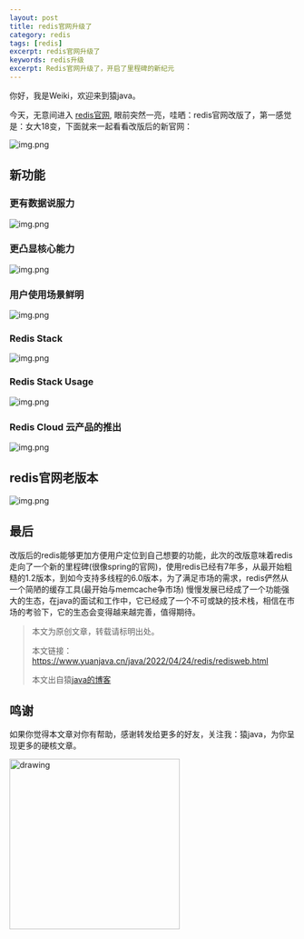 ```yaml
---
layout: post
title: redis官网升级了
category: redis
tags: [redis]
excerpt: redis官网升级了
keywords: redis升级
excerpt: Redis官网升级了，开启了里程碑的新纪元
---
```

你好，我是Weiki，欢迎来到猿java。

今天，无意间进入 [redis官网](https://redis.io/), 眼前突然一亮，哇晒：redis官网改版了，第一感觉是：女大18变，下面就来一起看看改版后的新官网：

![img.png](https://www.yuanjava.cn/assets/md/redis/newweb.png)

## 新功能

### 更有数据说服力

![img.png](https://www.yuanjava.cn/assets/md/redis/5years.png)

### 更凸显核心能力

![img.png](https://www.yuanjava.cn/assets/md/redis/core.png)

### 用户使用场景鲜明

![img.png](https://www.yuanjava.cn/assets/md/redis/usage.png)

### Redis Stack

![img.png](https://www.yuanjava.cn/assets/md/redis/stack.png)

### Redis Stack Usage

![img.png](https://www.yuanjava.cn/assets/md/redis/stackUsage.png)

### Redis Cloud 云产品的推出

![img.png](https://www.yuanjava.cn/assets/md/redis/cloud.png)

## **redis官网老版本**

![img.png](https://www.yuanjava.cn/assets/md/redis/web.png)

## **最后**

改版后的redis能够更加方便用户定位到自己想要的功能，此次的改版意味着redis走向了一个新的里程碑(很像spring的官网)，使用redis已经有7年多，从最开始粗糙的1.2版本，到如今支持多线程的6.0版本，为了满足市场的需求，redis俨然从一个简陋的缓存工具(最开始与memcache争市场)
慢慢发展已经成了一个功能强大的生态，在java的面试和工作中，它已经成了一个不可或缺的技术栈，相信在市场的考验下，它的生态会变得越来越完善，值得期待。


>
> 本文为原创文章，转载请标明出处。
>
> 本文链接：https://www.yuanjava.cn/java/2022/04/24/redis/redisweb.html
>
>本文出自猿[java的博客](https://www.yuanjava.cn)


## 鸣谢
如果你觉得本文章对你有帮助，感谢转发给更多的好友，关注我：猿java，为你呈现更多的硬核文章。

<img src="https://yuanjava.cn/assets/img/pub.jpg" alt="drawing" style="width:300px;"/>
